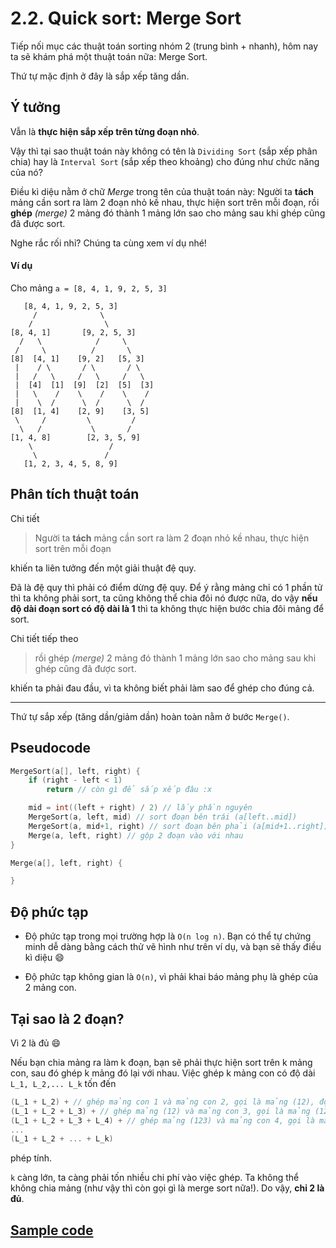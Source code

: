 # 2.2. Quick sort: Merge Sort

Tiếp nối mục các thuật toán sorting nhóm 2 (trung bình + nhanh), hôm nay ta sẽ khám phá một thuật toán nữa: Merge Sort.

Thứ tự mặc định ở đây là sắp xếp tăng dần.

## Ý tưởng

Vẫn là **thực hiện sắp xếp trên từng đoạn nhỏ**.

Vậy thì tại sao thuật toán này không có tên là `Dividing Sort` (sắp xếp phân chia) hay là `Interval Sort` (sắp xếp theo khoảng) cho đúng như chức năng của nó?

Điều kì diệu nằm ở chữ *Merge* trong tên của thuật toán này: Người ta **tách** mảng cần sort ra làm 2 đoạn nhỏ kề nhau, thực hiện sort trên mỗi đoạn, rồi **ghép** *(merge)* 2 mảng đó thành 1 mảng lớn sao cho mảng sau khi ghép cũng đã được sort.

Nghe rắc rối nhỉ? Chúng ta cùng xem ví dụ nhé!

#### Ví dụ

Cho mảng `a = [8, 4, 1, 9, 2, 5, 3]`

```
   [8, 4, 1, 9, 2, 5, 3]
     /              \
    /                \
[8, 4, 1]       [9, 2, 5, 3]
  /   \            /     \
 /     \          /       \
[8]  [4, 1]    [9, 2]   [5, 3]
 |    / \       / \       / \
 |   /   \     /   \     /   \  
 |  [4]  [1]  [9]  [2]  [5]  [3]
 |   \    /    \    /    \    /
 |    \  /      \  /      \  / 
[8]  [1, 4]    [2, 9]    [3, 5]
 \     /         \         /
  \   /           \       /
[1, 4, 8]        [2, 3, 5, 9]
    \                 /
     \               /
   [1, 2, 3, 4, 5, 8, 9]
```

## Phân tích thuật toán

Chi tiết

> Người ta **tách** mảng cần sort ra làm 2 đoạn nhỏ kề nhau, thực hiện sort trên mỗi đoạn

khiến ta liên tưởng đến một giải thuật đệ quy.

Đã là đệ quy thì phải có điểm dừng đệ quy. Để ý rằng mảng chỉ có 1 phần tử thì ta không phải sort, ta cũng không thể chia đôi nó được nữa, do vậy **nếu độ dài đoạn sort có độ dài là 1** thì ta không thực hiện bước chia đôi mảng để sort.

Chi tiết tiếp theo

> rồi ghép *(merge)* 2 mảng đó thành 1 mảng lớn sao cho mảng sau khi ghép cũng đã được sort.

khiến ta phải đau đầu, vì ta không biết phải làm sao để ghép cho đúng cả.

---

Thứ tự sắp xếp (tăng dần/giảm dần) hoàn toàn nằm ở bước `Merge()`.

## Pseudocode

```cpp
MergeSort(a[], left, right) {
    if (right - left < 1)
        return // còn gì để sắp xếp đâu :x

    mid = int((left + right) / 2) // lấy phần nguyên
    MergeSort(a, left, mid) // sort đoạn bên trái (a[left..mid])
    MergeSort(a, mid+1, right) // sort đoạn bên phải (a[mid+1..right])
    Merge(a, left, right) // gộp 2 đoạn vào với nhau
}
```

```cpp
Merge(a[], left, right) {

}
```

## Độ phức tạp

- Độ phức tạp trong mọi trường hợp là `O(n log n)`. Bạn có thể tự chứng minh dễ dàng bằng cách thử vẽ hình như trên ví dụ, và bạn sẽ thấy điều kì diệu :smile:

- Độ phức tạp không gian là `O(n)`, vì phải khai báo mảng phụ là ghép của 2 mảng con.

## Tại sao là 2 đoạn?

Vì 2 là đủ :smile:

Nếu bạn chia mảng ra làm k đoạn, bạn sẽ phải thực hiện sort trên k mảng con, sau đó ghép k mảng đó lại với nhau. Việc ghép k mảng con có độ dài `L_1, L_2,... L_k` tốn đến

```cpp
(L_1 + L_2) + // ghép mảng con 1 và mảng con 2, gọi là mảng (12), độ dài mảng (12) là L_1 + L_2
(L_1 + L_2 + L_3) + // ghép mảng (12) và mảng con 3, gọi là mảng (123), độ dài mảng (123) là L_1 + L_2 + L_3
(L_1 + L_2 + L_3 + L_4) + // ghép mảng (123) và mảng con 4, gọi là mảng (1234)
...
(L_1 + L_2 + ... + L_k)
```

phép tính.

`k` càng lớn, ta càng phải tốn nhiều chi phí vào việc ghép. Ta không thể không chia mảng (như vậy thì còn gọi gì là merge sort nữa!). Do vậy, **chỉ 2 là đủ**.

## [Sample code]()
